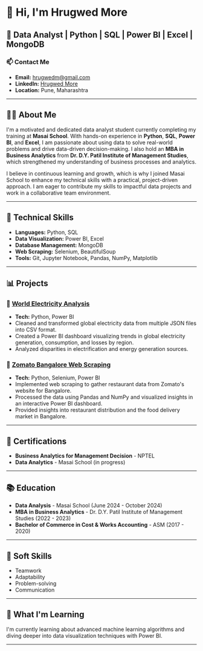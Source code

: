 # 👋 Hi, I'm Hrugwed More

## 💼 Data Analyst | Python | SQL | Power BI | Excel | MongoDB

### 📫 Contact Me
- **Email:** [hrugwedm@gmail.com](mailto:hrugwedm@gmail.com)
- **LinkedIn:** [Hrugwed More](https://www.linkedin.com/in/hrugwed-more-905a54232)
- **Location:** Pune, Maharashtra

---

## 👨‍💻 About Me
I'm a motivated and dedicated data analyst student currently completing my training at **Masai School**. With hands-on experience in **Python**, **SQL**, **Power BI**, and **Excel**, I am passionate about using data to solve real-world problems and drive data-driven decision-making. I also hold an **MBA in Business Analytics** from **Dr. D.Y. Patil Institute of Management Studies**, which strengthened my understanding of business processes and analytics.

I believe in continuous learning and growth, which is why I joined Masai School to enhance my technical skills with a practical, project-driven approach. I am eager to contribute my skills to impactful data projects and work in a collaborative team environment.

---

## 🔧 Technical Skills
- **Languages:** Python, SQL
- **Data Visualization:** Power BI, Excel
- **Database Management:** MongoDB
- **Web Scraping:** Selenium, BeautifulSoup
- **Tools:** Git, Jupyter Notebook, Pandas, NumPy, Matplotlib

---

## 📊 Projects

### 🔌 [World Electricity Analysis](https://github.com/hrugwed/World-Electricity-Analysis)
- **Tech:** Python, Power BI
- Cleaned and transformed global electricity data from multiple JSON files into CSV format.
- Created a Power BI dashboard visualizing trends in global electricity generation, consumption, and losses by region.
- Analyzed disparities in electrification and energy generation sources.

### 🍔 [Zomato Bangalore Web Scraping](https://github.com/hrugwed/Zomato-Web-Scraping)
- **Tech:** Python, Selenium, Power BI
- Implemented web scraping to gather restaurant data from Zomato's website for Bangalore.
- Processed the data using Pandas and NumPy and visualized insights in an interactive Power BI dashboard.
- Provided insights into restaurant distribution and the food delivery market in Bangalore.

---

## 🏅 Certifications
- **Business Analytics for Management Decision** - NPTEL
- **Data Analytics** - Masai School (in progress)

---

## 📚 Education
- **Data Analysis** - Masai School (June 2024 - October 2024)
- **MBA in Business Analytics** - Dr. D.Y. Patil Institute of Management Studies (2022 - 2023)
- **Bachelor of Commerce in Cost & Works Accounting** - ASM (2017 - 2020)

---

## 💪 Soft Skills
- Teamwork
- Adaptability
- Problem-solving
- Communication

---

## 🌱 What I'm Learning
I'm currently learning about advanced machine learning algorithms and diving deeper into data visualization techniques with Power BI.

---



